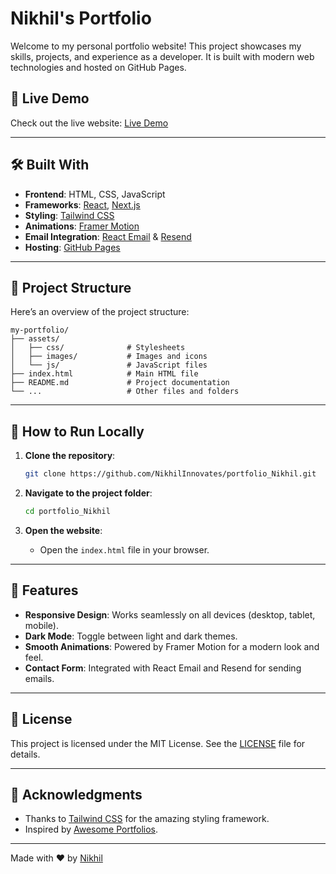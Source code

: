 # Nikhil's Portfolio

Welcome to my personal portfolio website! This project showcases my skills, projects, and experience as a developer. It is built with modern web technologies and hosted on GitHub Pages. 

## 🚀 Live Demo
Check out the live website: [Live Demo](https://nikhilinnovates.github.io/portfolio_Nikhil/)

---

## 🛠️ Built With

- **Frontend**: HTML, CSS, JavaScript
- **Frameworks**: [React](https://reactjs.org/), [Next.js](https://nextjs.org/)
- **Styling**: [Tailwind CSS](https://tailwindcss.com/)
- **Animations**: [Framer Motion](https://www.framer.com/motion/)
- **Email Integration**: [React Email](https://react.email/) & [Resend](https://resend.com/)
- **Hosting**: [GitHub Pages](https://pages.github.com/)

---

## 📂 Project Structure

Here’s an overview of the project structure:

```
my-portfolio/
├── assets/
│   ├── css/              # Stylesheets
│   ├── images/           # Images and icons
│   └── js/               # JavaScript files
├── index.html            # Main HTML file
├── README.md             # Project documentation
└── ...                   # Other files and folders
```

---

## 🚀 How to Run Locally

1. **Clone the repository**:
   ```bash
   git clone https://github.com/NikhilInnovates/portfolio_Nikhil.git
   ```

2. **Navigate to the project folder**:
   ```bash
   cd portfolio_Nikhil
   ```

3. **Open the website**:
   - Open the `index.html` file in your browser.

---

## 🎨 Features

- **Responsive Design**: Works seamlessly on all devices (desktop, tablet, mobile).
- **Dark Mode**: Toggle between light and dark themes.
- **Smooth Animations**: Powered by Framer Motion for a modern look and feel.
- **Contact Form**: Integrated with React Email and Resend for sending emails.

---

## 📜 License

This project is licensed under the MIT License. See the [LICENSE](LICENSE) file for details.

---

## 🙏 Acknowledgments

- Thanks to [Tailwind CSS](https://tailwindcss.com/) for the amazing styling framework.
- Inspired by [Awesome Portfolios](https://github.com/emmabostian/developer-portfolios).

---

Made with ❤️ by [Nikhil](https://github.com/NikhilInnovates)
